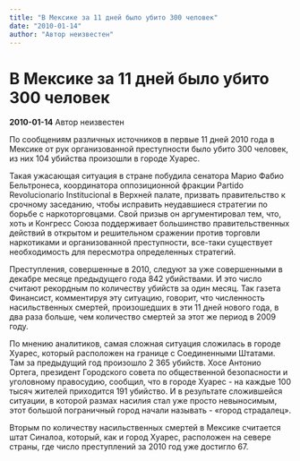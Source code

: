 ```yaml
---
title: "В Мексике за 11 дней было убито 300 человек"
date: "2010-01-14"
author: "Автор неизвестен"
---
```


# В Мексике за 11 дней было убито 300 человек

**2010-01-14** Автор неизвестен

По сообщениям различных источников в первые 11 дней 2010 года в Мексике от рук организованной преступности было убито 300 человек, из них 104 убийства произошли в городе Хуарес.

Такая ужасающая ситуация в стране побудила сенатора Марио Фабио Бельтронеса, координатора оппозиционной фракции Partido Revolucionario Institucional в Верхней палате, призвать правительство к срочному заседанию, чтобы исправить неудавшиеся стратегии по борьбе с наркоторговцами. Свой призыв он аргументировал тем, что, хоть и Конгресс Союза поддерживает большинство правительственных действий в открытом и решительном сражении против торговли наркотиками и организованной преступности, все-таки существует необходимость для пересмотра определенных стратегий.

Преступления, совершенные в 2010, следуют за уже совершенными в декабре месяце предыдущего года 842 убийствами. И это число считают рекордным по количеству убийств за один месяц. Так газета Финансист, комментируя эту ситуацию, говорит, что численность насильственных смертей, произошедших в эти 11 дней нового года, в два раза больше, чем количество смертей за этот же период в 2009 году.

По мнению аналитиков, самая сложная ситуация сложилась в городе Хуарес, который расположен на границе с Соединенными Штатами. Там за предыдущий год произошло 2 365 убийств. Хосе Антонио Ортега, президент Городского совета по общественной безопасности и уголовному правосудию, сообщил, что в городе Хуарес - на каждые 100 тысяч жителей приходится 191 убийство. И в результате сложившейся ситуации, в которой размах насилия стал уже просто невыносимым, этот большой пограничный город начали называть - «город страдалец».

Вторым по количеству насильственных смертей в Мексике считается штат Синалоа, который, как и город Хуарес, расположен на севере страны, где число преступлений за 2010 год уже достигло 67.